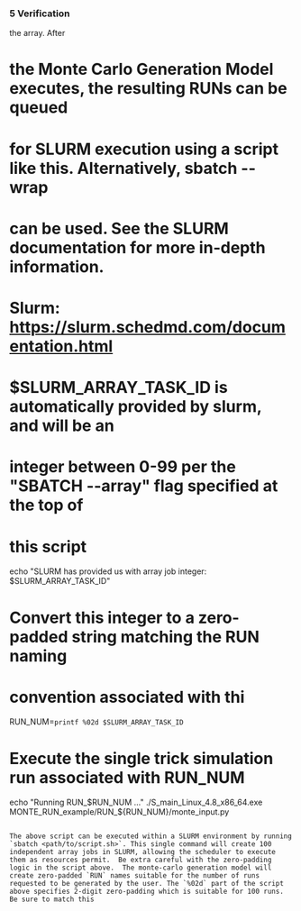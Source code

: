 ### 5 Verification

 the array. After
# the Monte Carlo Generation Model executes, the resulting RUNs can be queued
# for SLURM execution using a script like this. Alternatively, sbatch --wrap
# can be used.  See the SLURM documentation for more in-depth information.
#
# Slurm: https://slurm.schedmd.com/documentation.html

# $SLURM_ARRAY_TASK_ID is automatically provided by slurm, and will be an
# integer between 0-99 per the "SBATCH --array" flag specified at the top of
# this script
echo "SLURM has provided us with array job integer: $SLURM_ARRAY_TASK_ID"
# Convert this integer to a zero-padded string matching the RUN naming
# convention associated with thi
RUN_NUM=`printf %02d $SLURM_ARRAY_TASK_ID`
# Execute the single trick simulation run associated with RUN_NUM
echo "Running RUN_$RUN_NUM ..."
./S_main_Linux_4.8_x86_64.exe MONTE_RUN_example/RUN_${RUN_NUM}/monte_input.py
```

The above script can be executed within a SLURM environment by running `sbatch <path/to/script.sh>`. This single command will create 100 independent array jobs in SLURM, allowing the scheduler to execute them as resources permit.  Be extra careful with the zero-padding logic in the script above.  The monte-carlo generation model will create zero-padded `RUN` names suitable for the number of runs requested to be generated by the user. The `%02d` part of the script above specifies 2-digit zero-padding which is suitable for 100 runs. Be sure to match this
